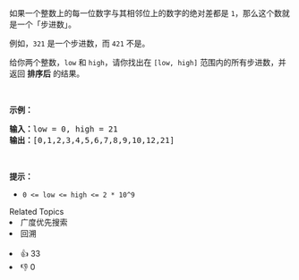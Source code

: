 <p>如果一个整数上的每一位数字与其相邻位上的数字的绝对差都是 <code>1</code>，那么这个数就是一个「步进数」。</p>

<p>例如，<code>321</code>&nbsp;是一个步进数，而&nbsp;<code>421</code>&nbsp;不是。</p>

<p>给你两个整数，<code>low</code>&nbsp;和&nbsp;<code>high</code>，请你找出在&nbsp;<code>[low, high]</code>&nbsp;范围内的所有步进数，并返回&nbsp;<strong>排序后</strong> 的结果。</p>

<p>&nbsp;</p>

<p><strong>示例：</strong></p>

<pre><strong>输入：</strong>low = 0, high = 21
<strong>输出：</strong>[0,1,2,3,4,5,6,7,8,9,10,12,21]
</pre>

<p>&nbsp;</p>

<p><strong>提示：</strong></p>

<ul>
	<li><code>0 &lt;= low &lt;= high &lt;= 2 * 10^9</code></li>
</ul>
<div><div>Related Topics</div><div><li>广度优先搜索</li><li>回溯</li></div></div><br><div><li>👍 33</li><li>👎 0</li></div>